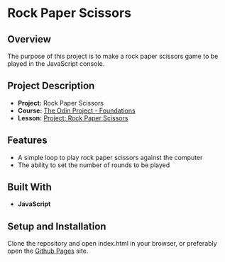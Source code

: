 # Rock Paper Scissors

## Overview

The purpose of this project is to make a rock paper scissors game to be played in the JavaScript console.

## Project Description

- **Project:** Rock Paper Scissors
- **Course:** [The Odin Project - Foundations](https://www.theodinproject.com/paths/foundations/courses/foundations)
- **Lesson:** [Project: Rock Paper Scissors](https://www.theodinproject.com/lessons/foundations-rock-paper-scissors)

## Features

- A simple loop to play rock paper scissors against the computer
- The ability to set the number of rounds to be played

## Built With

- **JavaScript**

## Setup and Installation

Clone the repository and open index.html in your browser, or preferably open the [Github Pages](https://xiphiros.github.io/odin-rock-paper-scissors) site.